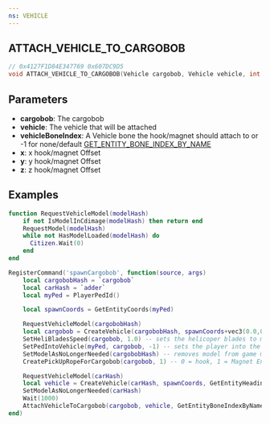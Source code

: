 ```yaml
---
ns: VEHICLE
---
```

## ATTACH_VEHICLE_TO_CARGOBOB

```c
// 0x4127F1D84E347769 0x607DC9D5
void ATTACH_VEHICLE_TO_CARGOBOB(Vehicle cargobob, Vehicle vehicle, int vehicleBoneIndex, float x, float y, float z);
```

## Parameters
* **cargobob**: The cargobob
* **vehicle**: The vehicle that will be attached
* **vehicleBoneIndex**: A Vehicle bone the hook/magnet should attach to or -1 for none/default [GET_ENTITY_BONE_INDEX_BY_NAME](#_0xFB71170B7E76ACBA)
* **x**: x hook/magnet Offset 
* **y**: y hook/magnet Offset
* **z**: z hook/magnet Offset


## Examples
```lua
function RequestVehicleModel(modelHash)
    if not IsModelInCdimage(modelHash) then return end
    RequestModel(modelHash)
    while not HasModelLoaded(modelHash) do 
      Citizen.Wait(0)
    end
end

RegisterCommand('spawnCargobob', function(source, args)
    local cargobobHash = `cargobob` 
    local carHash = `adder` 
    local myPed = PlayerPedId()

    local spawnCoords = GetEntityCoords(myPed)

    RequestVehicleModel(cargobobHash)
    local cargobob = CreateVehicle(cargobobHash, spawnCoords+vec3(0.0,0.0, 10.0), GetEntityHeading(myPed), true, false) -- Spawns a cargobob above players location
    SetHeliBladesSpeed(cargobob, 1.0) -- sets the helicoper blades to max spin speed
    SetPedIntoVehicle(myPed, cargobob, -1) -- sets the player into the cargobob
    SetModelAsNoLongerNeeded(cargobobHash) -- removes model from game memory as we no longer need it
    CreatePickUpRopeForCargobob(cargobob, 1) -- 0 = hook, 1 = Magnet Enable rope from cargobob

    RequestVehicleModel(carHash)
    local vehicle = CreateVehicle(carHash, spawnCoords, GetEntityHeading(myPed), true, false) -- Spawns a vehicle for the cargobob to pickup
    SetModelAsNoLongerNeeded(carHash)
    Wait(1000)
    AttachVehicleToCargobob(cargobob, vehicle, GetEntityBoneIndexByName(vehicle, 'bodyshell'), 0.0, 0.0, 0.0) --Attach the vehicle to the magnet or hook
end)
```

